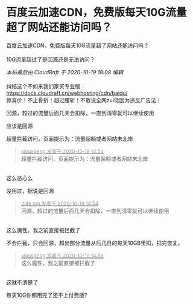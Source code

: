 # 百度云加速CDN，免费版每天10G流量超了网站还能访问吗？


百度云加速CDN，免费版每天10G流量超了网站还能访问吗？<br />
<br />
10G流量超过了是回源还是无法访问？

<i class="pstatus"> 本帖最后由 CloudRaft 于 2020-10-19 19:08 编辑 </i><br />
<br />
纠结这个不如来我们家买专业版：<a href="https://docs.cloudraft.cn/webhosting/cdn/baidu/" target="_blank">https://docs.cloudraft.cn/webhosting/cdn/baidu/</a><br />
惊喜价！不止骨折！超过腰斩！不敢说全网zui低因为违反广告法！

回源，超过的流量后面几天会扣除，一直到清零就可以继续使用

应该是回源

超量拦截访问，页面提示为：流量超额或者网站未北岸

<div class="quote"><blockquote><font size="2"><a href="https://www.hostloc.com/forum.php?mod=redirect&amp;goto=findpost&amp;pid=9321685&amp;ptid=755999" target="_blank"><font color="#999999">xlouspeng 发表于 2020-10-19 14:54</font></a></font><br />
超量拦截访问，页面提示为：流量超额或者网站未北岸</blockquote></div><br />
这么恶心么<img src="static/image/smiley/yct/005.gif" smilieid="35" border="0" alt="" />

没用过，据说是回源

<div class="quote"><blockquote><font size="2"><a href="https://www.hostloc.com/forum.php?mod=redirect&amp;goto=findpost&amp;pid=9321690&amp;ptid=755999" target="_blank"><font color="#999999">2life.top 发表于 2020-10-19 14:54</font></a></font><br />
回源，超过的流量后面几天会扣除，一直到清零就可以继续使用</blockquote></div><br />
这么魔性，我之前直接被拦截了

不会拦截，只会回源，超出部分流量从后几日的每天10GB里扣，扣完恢复。<img id="aimg_lmdw0" onclick="zoom(this, this.src, 0, 0, 0)" class="zoom" src="https://cdn.jsdelivr.net/gh/hishis/forum-master/public/images/patch.gif" onmouseover="img_onmouseoverfunc(this)" onload="thumbImg(this)" border="0" alt="" />

<div class="quote"><blockquote><font size="2"><a href="https://www.hostloc.com/forum.php?mod=redirect&amp;goto=findpost&amp;pid=9321695&amp;ptid=755999" target="_blank"><font color="#999999">xlouspeng 发表于 2020-10-19 14:56</font></a></font><br />
这么魔性，我之前直接被拦截了</blockquote></div><br />
这就不清楚了

每天10G你都用完了还不上付费版?
